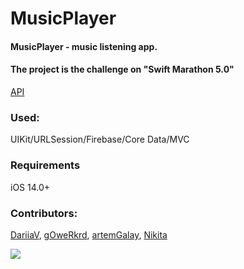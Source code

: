 # MusicPlayer

#### MusicPlayer - music listening app.
#### The project is the challenge on "Swift Marathon 5.0"
[API](https://developer.apple.com/library/archive/documentation/AudioVideo/Conceptual/iTuneSearchAPI/index.html#//apple_ref/doc/uid/TP40017632-CH3-SW1)

### Used:
UIKit/URLSession/Firebase/Core Data/MVC

### Requirements
iOS 14.0+

### Contributors: 
[DariiaV](https://github.com/DariiaV), [gOweRkrd](https://github.com/gOweRkrd), [artemGalay](https://github.com/artemGalay), [Nikita](https://github.com/wildwoodB)

![](music.gif)
